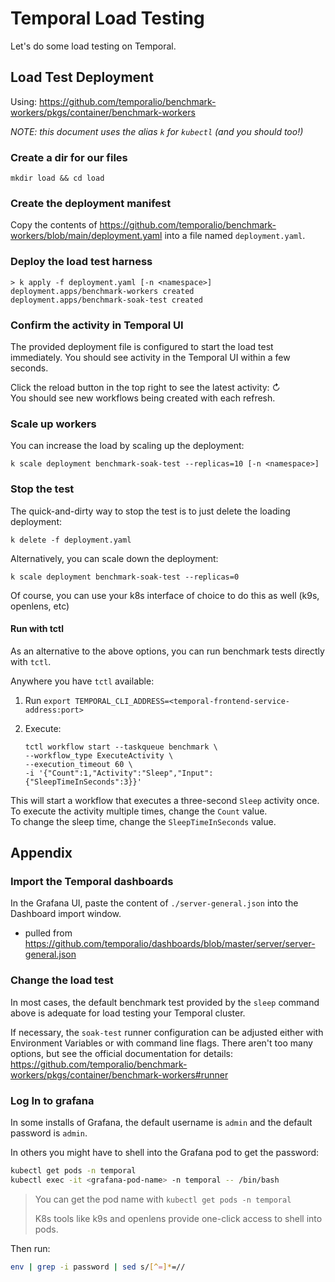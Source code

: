 # Temporal Load Testing

Let's do some load testing on Temporal.
<!-- 
## Create Cluster

```shell
eksctl create cluster \
--name vantage-temporal \
--version 1.28 \
--region us-east-2 \
--nodegroup-name temporal-nodes \
--node-type t2.large \
--nodes 3
```

### Rightsizing nodes & pods

https://docs.aws.amazon.com/AWSEC2/latest/UserGuide/using-eni.html#AvailableIpPerENI

- 2 system pods per node
- 1 ip reserved per node

pod capacity per node = `(nics * addrs) - 3`

### Install Volume Handler

EKS doesn't come with a default volume handler. We need to install one.

First, check if it's already installed:

```shell


```shell
eksctl utils associate-iam-oidc-provider --region=us-east-2 --cluster=vantage-temporal --approve

eksctl create addon --name aws-ebs-csi-driver \
  --cluster vantage-temporal \
  --region us-east-2 \
  --service-account-role-arn arn:aws:iam::111122223333:role/AmazonEKS_EBS_CSI_DriverRole \
  # --force
``` -->
<!-- 
## Install Temporal & Monitoring

Using: https://github.com/VantageDiscovery/helm-charts/tree/main/charts/temporalio

In the Temporal chart's directory:

1. Change the `web` service type to `LoadBalancer` in `values.yaml`. This lets us access the UI from the itnernet.

    ```yaml
    web:
    enabled: true
    ...
    service:
      # set type to NodePort if access to web needs access from outside the cluster
      # for more info see https://kubernetes.io/docs/concepts/services-networking/service/#publishing-services-service-types
      type: ClusterIP  <--- CHANGE THIS TO 'LoadBalancer'
      port: 8080
      annotations: {}
      ```

    > For external access, NodePorts require an Ingress Controller. We've used a   LoadBalancer here because they require no further setup and are managed by the cloud provider (AWS).

1. Update helm dependencies

    ```shell
    helm dependencies update
    ```

1. Create the `temporal` namespace (you can call it whatever you want)

    ```shell
    k create ns temporal
    ```

1. Install the chart

    This installs Temporal, CassandraDB, Prometheus, and Grafana.

    ```shell
    # helm install temporaltest . --timeout 15m -n temporal
    
    helm install \
    --set server.replicaCount=1 \
    --set cassandra.config.cluster_size=1 \
    --set prometheus.enabled=true \
    --set grafana.enabled=true \
    --set elasticsearch.enabled=false \
    temporaltest . --timeout 15m
    ```

    > `temporaltest` is the name of the Helm release. You can call it whatever you want. -->

## Load Test Deployment

Using: <https://github.com/temporalio/benchmark-workers/pkgs/container/benchmark-workers>

_NOTE: this document uses the alias `k` for `kubectl` (and you should too!)_

### Create a dir for our files

  ```shell
  mkdir load && cd load
  ```

### Create the deployment manifest
  
Copy the contents of <https://github.com/temporalio/benchmark-workers/blob/main/deployment.yaml> into a file named `deployment.yaml`.

### Deploy the load test harness

  ```shell
  > k apply -f deployment.yaml [-n <namespace>]
  deployment.apps/benchmark-workers created
  deployment.apps/benchmark-soak-test created
  ```

### Confirm the activity in Temporal UI

The provided deployment file is configured to start the load test immediately. You should see activity in the Temporal UI within a few seconds.

Click the reload button in the top right to see the latest activity: ↻ <br>
You should see new workflows being created with each refresh.

### Scale up workers

You can increase the load by scaling up the deployment:

  ```shell
  k scale deployment benchmark-soak-test --replicas=10 [-n <namespace>]
  ```

### Stop the test

The quick-and-dirty way to stop the test is to just delete the loading deployment:

  ```shell
  k delete -f deployment.yaml
  ```

Alternatively, you can scale down the deployment:

  ```shell
  k scale deployment benchmark-soak-test --replicas=0
  ```

Of course, you can use your k8s interface of choice to do this as well (k9s, openlens, etc)

#### Run with tctl

As an alternative to the above options, you can run benchmark tests directly with `tctl`.

Anywhere you have `tctl` available:

1. Run `export TEMPORAL_CLI_ADDRESS=<temporal-frontend-service-address:port>`
1. Execute:

    ```shell
    tctl workflow start --taskqueue benchmark \
    --workflow_type ExecuteActivity \
    --execution_timeout 60 \
    -i '{"Count":1,"Activity":"Sleep","Input":{"SleepTimeInSeconds":3}}'
    ```

This will start a workflow that executes a three-second `Sleep` activity once.<br>
To execute the activity multiple times, change the `Count` value.<br>
To change the sleep time, change the `SleepTimeInSeconds` value.

## Appendix

### Import the Temporal dashboards

In the Grafana UI, paste the content of `./server-general.json` into the Dashboard import window.

- pulled from <https://github.com/temporalio/dashboards/blob/master/server/server-general.json>

### Change the load test

In most cases, the default benchmark test provided by the `sleep` command above is adequate for load testing your Temporal cluster.

If necessary, the `soak-test` runner configuration can be adjusted either with Environment Variables or with command line flags. There aren't too many options, but see the official documentation for details: <https://github.com/temporalio/benchmark-workers/pkgs/container/benchmark-workers#runner>

### Log In to grafana

In some installs of Grafana, the default username is `admin` and the default password is `admin`.

In others you might have to shell into the Grafana pod to get the password:

```bash
kubectl get pods -n temporal
kubectl exec -it <grafana-pod-name> -n temporal -- /bin/bash
```

> You can get the pod name with `kubectl get pods -n temporal`
>
> K8s tools like k9s and openlens provide one-click access to shell into pods.

Then run:

```bash
env | grep -i password | sed s/[^=]*=//
```

